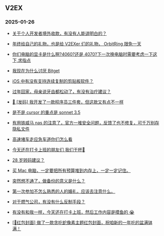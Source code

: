 ## V2EX 
### 2025-01-26

+ [关于个人开发者境外收款，有没有人能讲明白的？](https://www.v2ex.com/t/1107743)

+ [年终给自己的礼物，也是给 V2EXer 们的礼物， OrbitRing 限免一天](https://www.v2ex.com/t/1107785)

+ [你们电脑的显卡是什么啊?4060?还是 4070?下一次换电脑时需要考虑一下这下,求指点](https://www.v2ex.com/t/1107767)

+ [我现在为什么讨厌 Bitget](https://www.v2ex.com/t/1107778)

+ [iOS 中有没有支持连续复制的剪贴板软件？](https://www.v2ex.com/t/1107813)

+ [过年回家，母亲说牙齿都松动了，有没有治疗建议？](https://www.v2ex.com/t/1107811)

+ [🎁 [发码] 我开发了一款程序员三件套，但这款又有点不一样](https://www.v2ex.com/t/1107754)

+ [是不是 cursor 的重点是 sonnet 3.5](https://www.v2ex.com/t/1107765)

+ [有用铁威马 nas 的注意了，官方一堆安全问题，反馈了也不修复，可千万别存隐私文件](https://www.v2ex.com/t/1107745)

+ [高速堵车走应急车道你们怎么看](https://www.v2ex.com/t/1107810)

+ [今天还在打卡上班的朋友们 我们干杯🍻](https://www.v2ex.com/t/1107877)

+ [28 岁转码建议？](https://www.v2ex.com/t/1107827)

+ [买 Mac 电脑，一定要把所有预算堆到内存上，一定一定记住。](https://www.v2ex.com/t/1107853)

+ [突然想不通了，做备份的意义是什么？](https://www.v2ex.com/t/1107879)

+ [第一次参加不怎么熟悉的人的婚礼，应该去注意什么。](https://www.v2ex.com/t/1107842)

+ [对于燃气公司，有没有什么反制手段？](https://www.v2ex.com/t/1107913)

+ [有没有和我一样，今天还在打卡上班，然后工作内容是摸鱼的 😭](https://www.v2ex.com/t/1107883)

+ [[🧧红包封面] 做了一款贪吃蛇像素主题红包封面，祝咱新的一年吃的盆满钵满！](https://www.v2ex.com/t/1107892)

